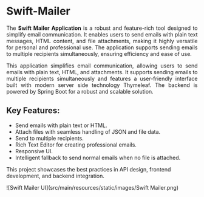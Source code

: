 # Swift-Mailer

<p style="text-align: justify">
  The <strong>Swift Mailer Application</strong> is a robust and feature-rich tool designed to simplify email 
    communication. It enables users to send emails with plain text messages, HTML content, and file attachments, 
making it highly versatile for personal and professional use. The application supports sending emails to multiple 
recipients simultaneously, ensuring efficiency and ease of use.
</p>

<p style="text-align: justify">
This application simplifies email communication, allowing users to send emails with plain text, HTML, and attachments. 
It supports sending emails to multiple recipients simultaneously and features a user-friendly interface built with 
modern server side technology Thymeleaf. The backend is powered by Spring Boot for a robust and scalable solution.
</p>

<h2>Key Features:</h2>
<ul>
  <li>Send emails with plain text or HTML.</li>
  <li>Attach files with seamless handling of JSON and file data.</li>
  <li>Send to multiple recipients.</li>
  <li>Rich Text Editor for creating professional emails.</li>
  <li>Responsive UI.</li>
  <li>Intelligent fallback to send normal emails when no file is attached.</li>
</ul>

<p>
  This project showcases the best practices in API design, frontend development, and backend integration.
</p>

![Swift Mailer UI](src/main/resources/static/images/Swift Mailer.png)